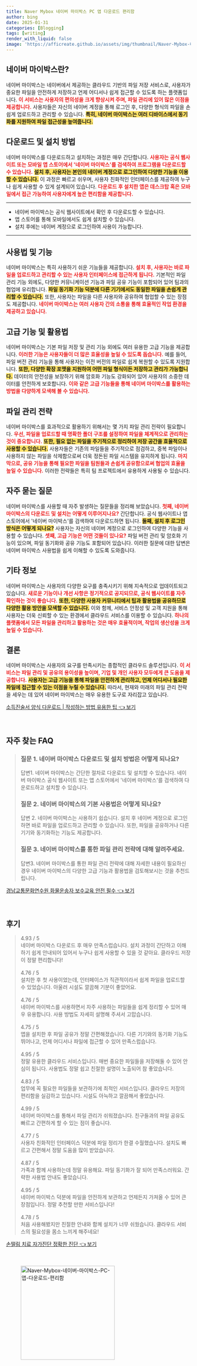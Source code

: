```yaml
---
title: Naver Mybox 네이버 마이박스 PC 앱 다운로드 편리함
author: bing
date: 2025-01-31
categories: [Blogging]
tags: [writing]
render_with_liquid: false
image: 'https://afficreate.github.io/assets/img/thumbnail/Naver-Mybox-네이버-마이박스-PC-앱-다운로드-편리함.webp'
---
```



<h2 id='네이버_마이박스란'>네이버 마이박스란?</h2>

<p>네이버 마이박스는 네이버에서 제공하는 클라우드 기반의 파일 저장 서비스로, 사용자가 중요한 파일을 안전하게 저장하고 언제 어디서나 쉽게 접근할 수 있도록 하는 플랫폼입니다. <b><span style="color: #ee2323;">이 서비스는 사용자의 편의성을 크게 향상시켜 주며, 파일 관리에 있어 많은 이점을 제공합니다.</span></b> 사용자들은 자신의 네이버 계정을 통해 로그인 후, 다양한 형식의 파일을 손쉽게 업로드하고 관리할 수 있습니다. <b><span style="background-color: #ffe066;">특히, 네이버 마이박스는 여러 디바이스에서 동기화를 지원하여 파일 접근성을 높여줍니다.</span></b></p>

<h2 id='다운로드_및_설치_방법'>다운로드 및 설치 방법</h2>

<p>네이버 마이박스를 다운로드하고 설치하는 과정은 매우 간단합니다. <b><span style="color: #ee2323;">사용자는 공식 웹사이트 또는 모바일 앱 스토어에서 '네이버 마이박스'를 검색하여 프로그램을 다운로드할 수 있습니다.</span></b> <b><span style="background-color: #ffe066;">설치 후, 사용자는 본인의 네이버 계정으로 로그인하여 다양한 기능을 이용할 수 있습니다.</span></b> 이 과정은 빠르고 쉬우며, 사용자 친화적인 인터페이스를 제공하여 누구나 쉽게 사용할 수 있게 설계되어 있습니다. <b><span style="color: #ee2323;">다운로드 후 설치한 앱은 데스크탑 혹은 모바일에서 접근 가능하여 사용자에게 높은 편리함을 제공합니다.</span></b></p>

<hr />

<ul>
    <li>네이버 마이박스는 공식 웹사이트에서 확인 후 다운로드할 수 있습니다.</li>
    <li>앱 스토어를 통해 모바일에서도 쉽게 설치할 수 있습니다.</li>
    <li>설치 후에는 네이버 계정으로 로그인하여 사용이 가능합니다.</li>
</ul>

<hr />

<h2 id='사용법_및_기능'>사용법 및 기능</h2>

<p>네이버 마이박스는 특히 사용하기 쉬운 기능들을 제공합니다. <b><span style="color: #ee2323;">설치 후, 사용자는 바로 파일을 업로드하고 관리할 수 있는 사용자 인터페이스에 접근하게 됩니다.</span></b> 기본적인 파일 관리 기능 외에도, 다양한 커뮤니케이션 기능과 파일 공유 기능이 포함되어 있어 팀과의 협업에 유리합니다. <b><span style="background-color: #ffe066;">파일 동기화 기능 덕분에 다른 기기에서도 동일한 파일을 손쉽게 관리할 수 있습니다.</span></b> 또한, 사용자는 파일을 다른 사용자와 공유하여 협업할 수 있는 장점도 제공합니다. <b><span style="color: #ee2323;">네이버 마이박스는 여러 사용자 간의 소통을 통해 효율적인 작업 환경을 제공하고 있습니다.</span></b></p>

<h2 id='고급_기능_및_활용법'>고급 기능 및 활용법</h2>

<p>네이버 마이박스는 기본 파일 저장 및 관리 기능 외에도 여러 유용한 고급 기능을 제공합니다. <b><span style="color: #ee2323;">이러한 기능은 사용자들이 더 많은 효율성을 높일 수 있도록 돕습니다.</span></b> 예를 들어, 파일 버전 관리 기능을 통해 사용자는 이전 버전의 파일로 쉽게 복원할 수 있도록 지원합니다. <b><span style="background-color: #ffe066;">또한, 다양한 확장 포맷을 지원하여 어떤 파일 형식이든 저장하고 관리가 가능합니다.</span></b> 데이터의 안전성을 보장하기 위해 암호화 기능도 강화되어 있어 사용자의 소중한 데이터를 안전하게 보호합니다. <b><span style="color: #ee2323;">이와 같은 고급 기능들을 통해 네이버 마이박스를 활용하는 방법을 다양하게 모색해 볼 수 있습니다.</span></b></p>

<h2 id='파일_관리_전략'>파일 관리 전략</h2>

<p>네이버 마이박스를 효과적으로 활용하기 위해서는 몇 가지 파일 관리 전략이 필요합니다. <b><span style="color: #ee2323;">우선, 파일을 업로드할 때 명확한 폴더 구조를 설정하여 파일을 체계적으로 관리하는 것이 중요합니다.</span></b> <b><span style="background-color: #ffe066;">또한, 필요 없는 파일을 주기적으로 정리하여 저장 공간을 효율적으로 사용할 수 있습니다.</span></b> 사용자들은 기존의 파일들을 주기적으로 점검하고, 중복 파일이나 사용하지 않는 파일을 삭제함으로써 더욱 정돈된 파일 시스템을 유지하게 됩니다. <b><span style="color: #ee2323;">마지막으로, 공유 기능을 통해 필요한 파일을 팀원들과 손쉽게 공유함으로써 협업의 효율을 높일 수 있습니다.</span></b> 이러한 전략들은 특히 팀 프로젝트에서 유용하게 사용될 수 있습니다.</p>

<h2 id='자주_묻는_질문'>자주 묻는 질문</h2>

<p>네이버 마이박스를 사용할 때 자주 발생하는 질문들을 정리해 보았습니다. <b><span style="color: #ee2323;">첫째, 네이버 마이박스의 다운로드 및 설치는 어떻게 이루어지나요?</span></b> 간단합니다. 공식 웹사이트나 앱 스토어에서 '네이버 마이박스'를 검색하여 다운로드하면 됩니다. <b><span style="background-color: #ffe066;">둘째, 설치 후 로그인 방식은 어떻게 되나요?</span></b> 사용자는 자신의 네이버 계정으로 로그인하여 다양한 기능을 사용할 수 있습니다. <b><span style="color: #ee2323;">셋째, 고급 기능은 어떤 것들이 있나요?</span></b> 파일 버전 관리 및 암호화 기능이 있으며, 파일 동기화와 공유 기능도 포함되어 있습니다. 이러한 질문에 대한 답변은 네이버 마이박스 사용법을 쉽게 이해할 수 있도록 도와줍니다.</p>

<h2 id='기타_정보'>기타 정보</h2>

<p>네이버 마이박스는 사용자의 다양한 요구를 충족시키기 위해 지속적으로 업데이트되고 있습니다. <b><span style="color: #ee2323;">새로운 기능이나 개선 사항은 정기적으로 공지되므로, 공식 웹사이트를 자주 확인하는 것이 좋습니다.</span></b> <b><span style="background-color: #ffe066;">또한, 다양한 사용자 커뮤니티에서 팁과 활용법을 공유하므로 다양한 활용 방안을 모색할 수 있습니다.</span></b> 이와 함께, 서비스 안정성 및 고객 지원을 통해 사용자는 더욱 신뢰할 수 있는 환경에서 클라우드 서비스를 이용할 수 있습니다. <b><span style="color: #ee2323;">하나의 플랫폼에서 모든 파일을 관리하고 활용하는 것은 매우 효율적이며, 작업의 생산성을 크게 높일 수 있습니다.</span></b></p>

<h2 id='결론'>결론</h2>

<p>네이버 마이박스는 사용자의 요구를 만족시키는 종합적인 클라우드 솔루션입니다. <b><span style="color: #ee2323;">이 서비스는 파일 관리 및 공유의 용이성을 높이며, 기업 및 개인 사용자 모두에게 큰 도움을 제공합니다.</span></b> <b><span style="background-color: #ffe066;">사용자는 고급 기능을 통해 파일을 안전하게 관리하고, 언제 어디서나 필요한 파일에 접근할 수 있는 이점을 누릴 수 있습니다.</span></b> 따라서, 현재와 미래의 파일 관리 전략을 세우는 데 있어 네이버 마이박스는 매우 유용한 도구로 자리잡고 있습니다.</p>


<p><a class="click-button" title="소득진술서 양식 다운로드 | 작성하는 방법 유용한 팁" href="https://afficreate.github.io/posts/%EC%86%8C%EB%93%9D%EC%A7%84%EC%88%A0%EC%84%9C-%EC%96%91%EC%8B%9D-%EB%8B%A4%EC%9A%B4%EB%A1%9C%EB%93%9C-%EC%9E%91%EC%84%B1%ED%95%98%EB%8A%94-%EB%B0%A9%EB%B2%95-%EC%9C%A0%EC%9A%A9%ED%95%9C-%ED%8C%81/" rel="dofollow">소득진술서 양식 다운로드 | 작성하는 방법 유용한 팁 👈 보기</a></p><br>
<h2 id='자주_찾는_FAQ'>자주 찾는 FAQ</h2>
<div itemscope="" itemtype="https://schema.org/FAQPage"> 
<blockquote> 
<div itemscope="" itemprop="mainEntity" itemtype="https://schema.org/Question"> 
<h3 itemprop="name">질문 1. 네이버 마이박스 다운로드 및 설치 방법은 어떻게 되나요?</h3> 
<div itemscope="" itemprop="acceptedAnswer" itemtype="https://schema.org/Answer"> 
<span itemprop="text"> 
<p>답변1. 네이버 마이박스는 간단한 절차로 다운로드 및 설치할 수 있습니다. 네이버 마이박스 공식 웹사이트 또는 앱 스토어에서 '네이버 마이박스'를 검색하여 다운로드하고 설치할 수 있습니다.</p> 
</span> 
</div> 
</div> 

<div itemscope="" itemprop="mainEntity" itemtype="https://schema.org/Question"> 
<h3 itemprop="name">질문 2. 네이버 마이박스의 기본 사용법은 어떻게 되나요?</h3> 
<div itemscope="" itemprop="acceptedAnswer" itemtype="https://schema.org/Answer"> 
<span itemprop="text"> 
<p>답변 2. 네이버 마이박스는 사용하기 쉽습니다. 설치 후 네이버 계정으로 로그인하면 바로 파일을 업로드하고 관리할 수 있습니다. 또한, 파일을 공유하거나 다른 기기와 동기화하는 기능도 제공합니다.</p> 
</span> 
</div> 
</div> 

<div itemscope="" itemprop="mainEntity" itemtype="https://schema.org/Question"> 
<h3 itemprop="name">질문 3. 네이버 마이박스를 통한 파일 관리 전략에 대해 알려주세요.</h3> 
<div itemscope="" itemprop="acceptedAnswer" itemtype="https://schema.org/Answer"> 
<span itemprop="text"> 
<p>답변3. 네이버 마이박스를 통한 파일 관리 전략에 대해 자세한 내용이 필요하신 경우 네이버 마이박스의 다양한 고급 기능과 활용법을 검토해보시는 것을 추천드립니다.</p> 
</span> 
</div> 
</div> 
</blockquote> 
</div>
<p><a class="click-button" title="경남교통문화연수원 화물운송자 보수교육 안전 필수" href="https://afficreate.github.io/posts/%EA%B2%BD%EB%82%A8%EA%B5%90%ED%86%B5%EB%AC%B8%ED%99%94%EC%97%B0%EC%88%98%EC%9B%90-%ED%99%94%EB%AC%BC%EC%9A%B4%EC%86%A1%EC%9E%90-%EB%B3%B4%EC%88%98%EA%B5%90%EC%9C%A1-%EC%95%88%EC%A0%84-%ED%95%84%EC%88%98/" rel="dofollow">경남교통문화연수원 화물운송자 보수교육 안전 필수 👈 보기</a></p><br>
<h2 id='후기'>후기</h2>
<div itemscope itemtype="https://schema.org/Product">
  <blockquote>
    <div itemprop="review" itemscope itemtype="https://schema.org/Review">
      <div itemprop="reviewRating" itemscope itemtype="https://schema.org/Rating">
        <span itemprop="ratingValue">4.93</span> / <span itemprop="bestRating">5</span>
      </div>
      <span itemprop="reviewBody">네이버 마이박스 다운로드 후 매우 만족스럽습니다. 설치 과정이 간단하고 이해하기 쉽게 안내되어 있어서 누구나 쉽게 사용할 수 있을 것 같아요. 클라우드 저장이 정말 편리합니다!</span>
    </div>
    <br>
    <div itemprop="review" itemscope itemtype="https://schema.org/Review">
      <div itemprop="reviewRating" itemscope itemtype="https://schema.org/Rating">
        <span itemprop="ratingValue">4.76</span> / <span itemprop="bestRating">5</span>
      </div>
      <span itemprop="reviewBody">설치한 후 첫 사용이었는데, 인터페이스가 직관적이라서 쉽게 파일을 업로드할 수 있었습니다. 아울러 시설도 깔끔해 기분이 좋았어요.</span>
    </div>
    <br>
    <div itemprop="review" itemscope itemtype="https://schema.org/Review">
      <div itemprop="reviewRating" itemscope itemtype="https://schema.org/Rating">
        <span itemprop="ratingValue">4.76</span> / <span itemprop="bestRating">5</span>
      </div>
      <span itemprop="reviewBody">네이버 마이박스를 사용하면서 자주 사용하는 파일들을 쉽게 정리할 수 있어 매우 유용합니다. 사용 방법도 자세히 설명해 주셔서 고맙습니다.</span>
    </div>
    <br>
    <div itemprop="review" itemscope itemtype="https://schema.org/Review">
      <div itemprop="reviewRating" itemscope itemtype="https://schema.org/Rating">
        <span itemprop="ratingValue">4.75</span> / <span itemprop="bestRating">5</span>
      </div>
      <span itemprop="reviewBody">앱을 설치한 후 파일 공유가 정말 간편해졌습니다. 다른 기기와의 동기화 기능도 뛰어나고, 언제 어디서나 파일에 접근할 수 있어 만족스럽습니다.</span>
    </div>
    <br>
    <div itemprop="review" itemscope itemtype="https://schema.org/Review">
      <div itemprop="reviewRating" itemscope itemtype="https://schema.org/Rating">
        <span itemprop="ratingValue">4.95</span> / <span itemprop="bestRating">5</span>
      </div>
      <span itemprop="reviewBody">정말 유용한 클라우드 서비스입니다. 매번 중요한 파일들을 저장해둘 수 있어 안심이 됩니다. 사용법도 정말 쉽고 친절한 설명이 노출되어 참 좋았습니다.</span>
    </div>
    <br>
    <div itemprop="review" itemscope itemtype="https://schema.org/Review">
      <div itemprop="reviewRating" itemscope itemtype="https://schema.org/Rating">
        <span itemprop="ratingValue">4.83</span> / <span itemprop="bestRating">5</span>
      </div>
      <span itemprop="reviewBody">업무에 꼭 필요한 파일들을 보관하기에 최적인 서비스입니다. 클라우드 저장의 편리함을 실감하고 있습니다. 시설도 아늑하고 깔끔해서 좋았습니다.</span>
    </div>
    <br>
    <div itemprop="review" itemscope itemtype="https://schema.org/Review">
      <div itemprop="reviewRating" itemscope itemtype="https://schema.org/Rating">
        <span itemprop="ratingValue">4.99</span> / <span itemprop="bestRating">5</span>
      </div>
      <span itemprop="reviewBody">네이버 마이박스를 통해서 파일 관리가 쉬워졌습니다. 친구들과의 파일 공유도 빠르고 간편하게 할 수 있는 점이 좋습니다.</span>
    </div>
    <br>
    <div itemprop="review" itemscope itemtype="https://schema.org/Review">
      <div itemprop="reviewRating" itemscope itemtype="https://schema.org/Rating">
        <span itemprop="ratingValue">4.77</span> / <span itemprop="bestRating">5</span>
      </div>
      <span itemprop="reviewBody">사용자 친화적인 인터페이스 덕분에 파일 정리가 한결 수월했습니다. 설치도 빠르고 간편해서 정말 도움을 많이 받았습니다.</span>
    </div>
    <br>
    <div itemprop="review" itemscope itemtype="https://schema.org/Review">
      <div itemprop="reviewRating" itemscope itemtype="https://schema.org/Rating">
        <span itemprop="ratingValue">4.87</span> / <span itemprop="bestRating">5</span>
      </div>
      <span itemprop="reviewBody">가족과 함께 사용하는데 정말 유용해요. 파일 동기화가 잘 되어 만족스러워요. 간략한 사용법 안내도 좋았습니다.</span>
    </div>
    <br>
    <div itemprop="review" itemscope itemtype="https://schema.org/Review">
      <div itemprop="reviewRating" itemscope itemtype="https://schema.org/Rating">
        <span itemprop="ratingValue">4.95</span> / <span itemprop="bestRating">5</span>
      </div>
      <span itemprop="reviewBody">네이버 마이박스 덕분에 파일을 안전하게 보관하고 언제든지 가져올 수 있어 큰 장점입니다. 정말 추천할 만한 서비스입니다!</span>
    </div>
    <br>
    <div itemprop="review" itemscope itemtype="https://schema.org/Review">
      <div itemprop="reviewRating" itemscope itemtype="https://schema.org/Rating">
        <span itemprop="ratingValue">4.78</span> / <span itemprop="bestRating">5</span>
      </div>
      <span itemprop="reviewBody">처음 사용해봤지만 친절한 안내와 함께 설치가 너무 쉬웠습니다. 클라우드 서비스의 필요성을 몸소 느끼게 해주네요!</span>
    </div>
  </blockquote>
</div>
<p><a class="click-button" title="손떨림 치료 자가진단 정확한 진단" href="https://afficreate.github.io/posts/%EC%86%90%EB%96%A8%EB%A6%BC-%EC%B9%98%EB%A3%8C-%EC%9E%90%EA%B0%80%EC%A7%84%EB%8B%A8-%EC%A0%95%ED%99%95%ED%95%9C-%EC%A7%84%EB%8B%A8/" rel="dofollow">손떨림 치료 자가진단 정확한 진단 👈 보기</a></p><br>
<figure class="image"><img src="https://afficreate.github.io/assets/img/thumbnail/Naver-Mybox-네이버-마이박스-PC-앱-다운로드-편리함.webp" alt="Naver-Mybox-네이버-마이박스-PC-앱-다운로드-편리함" width="256" height="256"></figure>